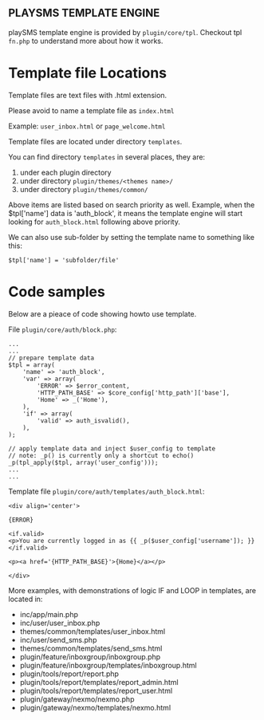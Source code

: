 PLAYSMS TEMPLATE ENGINE
-----------------------

playSMS template engine is provided by `plugin/core/tpl`. Checkout tpl `fn.php` to understand more about how it works.


Template file Locations
=======================

Template files are text files with .html extension.

Please avoid to name a template file as `index.html`

Example: `user_inbox.html` or `page_welcome.html`

Template files are located under directory `templates`.

You can find directory `templates` in several places, they are:

1. under each plugin directory
2. under directory `plugin/themes/<themes name>/`
3. under directory `plugin/themes/common/`

Above items are listed based on search priority as well. Example, when the $tpl['name'] data is 'auth_block', it means the template engine will start looking for `auth_block.html` following above priority.

We can also use sub-folder by setting the template name to something like this:

`$tpl['name'] = 'subfolder/file'`


Code samples
============

Below are a pieace of code showing howto use template.

File `plugin/core/auth/block.php`:

```
...
...
// prepare template data
$tpl = array(
    'name' => 'auth_block',
	'var' => array(
		'ERROR' => $error_content,
		'HTTP_PATH_BASE' => $core_config['http_path']['base'],
		'Home' => _('Home'),
	),
	'if' => array(
		'valid' => auth_isvalid(),
	),
);

// apply template data and inject $user_config to template
// note: _p() is currently only a shortcut to echo()
_p(tpl_apply($tpl, array('user_config')));
...
...
```

Template file `plugin/core/auth/templates/auth_block.html`:

```
<div align='center'>

{ERROR}

<if.valid>
<p>You are currently logged in as {{ _p($user_config['username']); }}
</if.valid>

<p><a href='{HTTP_PATH_BASE}'>{Home}</a></p>

</div>
```

More examples, with demonstrations of logic IF and LOOP in templates, are located in:

- inc/app/main.php
- inc/user/user_inbox.php
- themes/common/templates/user_inbox.html
- inc/user/send_sms.php
- themes/common/templates/send_sms.html
- plugin/feature/inboxgroup/inboxgroup.php
- plugin/feature/inboxgroup/templates/inboxgroup.html
- plugin/tools/report/report.php
- plugin/tools/report/templates/report_admin.html
- plugin/tools/report/templates/report_user.html
- plugin/gateway/nexmo/nexmo.php
- plugin/gateway/nexmo/templates/nexmo.html
